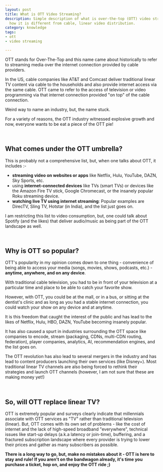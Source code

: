 ```yaml
---
layout: post
title: What is OTT Video Streaming?
description: Simple description of what is over-the-top (OTT) video streaming and
  how it is different from cable, linear video distribution.
category: knowledge
tags:
- ott
- video streaming

---
```

OTT stands for Over-The-Top and this name came about historically to refer to streaming media over the internet connection provided by cable providers.

In the US, cable companies like AT&T and Comcast deliver traditional linear TV content via cable to the households and also provide internet access via the same cable. OTT came to refer to the access of television or video programming via that internet connection provided "on top" of the cable connection.

Weird way to name an industry, but, the name stuck.

For a variety of reasons, the OTT industry witnessed explosive growth and now, everyone wants to be eat a piece of the OTT pie!

<br>

## What comes under the OTT umbrella?

This is probably not a comprehensive list, but, when one talks about OTT, it includes :-

* **streaming video on websites or apps** like Netflix, Hulu, YouTube, DAZN, Sky Sports, etc.
* using **internet-connected devices** like TVs (smart TVs) or devices like the Amazon Fire TV stick, Google Chromecast, or the insanely popular Roku streaming device.
* **watching live TV using internet streaming**: Popular examples are DirecTV, Sling TV, Hotstar (in India), and the list just goes on.

I am restricting this list to video consumption, but, one could talk about Spotify (and the likes) that deliver audio/music as being part of the OTT landscape as well.

<br>

## Why is OTT so popular?

OTT's popularity in my opinion comes down to one thing - convenience of being able to access your media (songs, movies, shows, podcasts, etc.) - **anytime, anywhere, and on any device**.

With traditional cable television, you had to be in front of your television at a particular time and place to be able to catch your favorite show.

However, with OTT, you could be at the mall, or in a bus, or sitting at the dentist's clinic and as long as you had a stable internet connection, you could watch your show on any device and at anytime.

It is this freedom that caught the interest of the public and has lead to the likes of Netflix, Hulu, HBO, DAZN, YouTube becoming insanely popular.

It has also caused a spurt in industries surrounding the OTT space like companies to encode, stream (packaging, CDNs, multi-CDN routing, federation), player companies, analytics, AI, recommendation engines, and the list goes on.

The OTT revolution has also lead to several mergers in the industry and has lead to content producers launching their own services (like Disney+). Most traditional linear TV channels are also being forced to rethink their strategies and launch OTT channels (however, I am not sure that these are making money yet!)

<br>

## So, will OTT replace linear TV?

OTT is extremely popular and surveys clearly indicate that millennials associate with OTT services as "TV" rather than traditional television (linear). But, OTT comes with its own set of problems - like the cost of internet and the lack of high-speed broadband "everywhere", technical issues like start-up delays (a.k.a latency or join-time), buffering, and a fractured subscription landscape where every provider is trying to lower their prices and gather as many subscribers as possible.

**There is a long way to go, but, make no mistakes about it - OTT is here to stay and rule! If you aren't on the bandwagon already, it's time you purchase a ticket, hop on, and enjoy the OTT ride ;)**